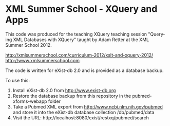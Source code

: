 XML Summer School - XQuery and Apps
===================================

This code was produced for the teaching XQuery teaching session
"Query­ing XML Data­bases with XQuery" taught by Adam Retter
at the XML Summer School 2012.

http://xmlsummerschool.com/curriculum-2012/xslt-and-xquery-2012/
http://www.xmlsummerschool.com

The code is written for eXist-db 2.0
and is provided as a database backup.

To use this:
1. Install eXist-db 2.0 from http://www.exist-db.org
2. Restore the database backup from this repository in the pubmed-xforms-webapp folder
3. Take a Pubmed XML export from http://www.ncbi.nlm.nih.gov/pubmed and
store it into the eXist-db database collection /db/pubmed/data
4. Visit the URL: http://localhost:8080/exist/restxq/pubmed/search

